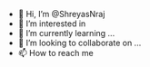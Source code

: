 - 👋 Hi, I’m @ShreyasNraj
- 👀 I’m interested in 
- 🌱 I’m currently learning ...
- 💞️ I’m looking to collaborate on ...
- 📫 How to reach me 


<!---
ShreyasNraj/ShreyasNraj is a ✨ special ✨ repository because its `README.md` (this file) appears on your GitHub profile.
You can click the Preview link to take a look at your changes.
--->
